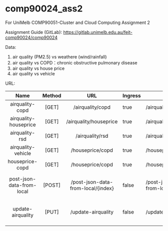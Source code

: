 # comp90024_ass2
For UniMelb COMP90051-Cluster and Cloud Computing Assignment 2

Assignment Guide (GitLab): https://gitlab.unimelb.edu.au/feit-comp90024/comp90024

Data: 
1. air quality (PM2.5) vs weathere (wind/rainfall)
2. air quality vs COPD：chronic obstructive pulmonary disease
3. air quality vs house price
3. air quality vs vehicle



URL:

|            Name           | Method |                 URL                | Ingress | Path                               | Namespace | Description                                   |
|:-------------------------:|:------:|:----------------------------------:|---------|------------------------------------|-----------|-----------------------------------------------|
| airquality-copd           | [GET]  | /airquality/copd                   | true    | /airquality/copd                   | default   |                                               |
| airquality-houseprice     | [GET]  | /airquality/houseprice             | true    | /airquality/houseprice             | default   |                                               |
| airquality-rsd            | [GET]  | /airquality/rsd                    | true    | /airquality/rsd                    | default   |                                               |
| airquality-vehicle        | [GET]  | /houseprice/copd                   | true    | /houseprice/copd                   | default   |                                               |
| houseprice-copd           | [GET]  | /houseprice/copd                   | true    | /houseprice/copd                   | default   |                                               |
| post-json-data-from-local | [POST] | /post-json-data-from-local/{index} | false   | /post-json-data-from-local/{index} | default   | Upload json data from local to ElasticSearch. |
| update-airquality         | [PUT]  | /update-airquality                 | false   | /update-airquality                 | default   | Update Air Quality Station data from EPA.     |
